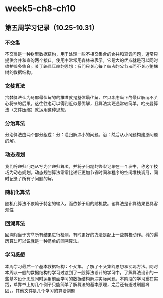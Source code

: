 # week5-ch8-ch10
## 第五周学习记录（10.25-10.31）

### 不交集

不交集是一种树型数据结构，用于处理一些不相交集合的合并和查询问题，通常只提供合并和查询两个接口。使用中常常用森林来表示。它最大的优点就是可以同时维护很多集合。关于路径压缩的思想：我们只关心每个结点的父节点而不关心整棵树的数据结构。

### 贪婪算法

贪婪算法认为局部最优解的的推进就是整体最优解，它只考虑当下的最优解而不关心将来的后果，这往往也可以得到近似最优解，且算法实现通常较简单。哈夫曼算法（文件压缩）就运用这种思想。

### 分治算法

分治算法由两个部分组成：分：递归解决小的问题。治：然后从小问题构建原问题的解。

### 动态规划

我们将递归问题从写为非递归算法，并将子问题的答案记录在一个表中，称这个技巧为动态规划。动态规划算法常常比递归更加节省时间和程序的空间堆栈调用，同时记录了所有子问题的解。

### 随机化算法

随机化算法不依赖于特定的输入，而依赖于用的随机数。该算法是计算结果更具客观性

### 回溯算法

回溯相当于穷举所有结果进行检测，有时更好的方法是配上一些剪枝动作。树的遍历算法可以说就是一种简单的回溯算法。

### 学习感想

本周学习最后一个基本数据结构：不交集。了解了不交集的思想和实现方法。同时本周从一般的数据结构的学习过渡到了一般算法设计的学习中，了解算法设计的一些基本设计思想同时运用前面学习的数据结构解决实际问题。本阶段的学习重在实践，单靠书上的几个例子只能简单了解算法的基本原理，之后还有通过刷题巩固，。其他文件是几个学习的算法例题
